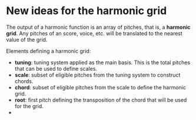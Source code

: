 # New ideas for the harmonic grid

The output of a harmonic function is an array of pitches, that is, a **harmonic grid**. Any pitches of an score, voice, etc. will be translated to the nearest value of the grid.

Elements defining a harmonic grid:

- **tuning**: tuning system applied as the main basis. This is the total pitches that can be used to define scales. 
- **scale**: subset of eligible pitches from the tuning system to construct chords.
- **chord**: subset of eligible pitches from the scale to define the harmonic grid.
- **root**: first pitch defining the transposition of the chord that will be used for the grid.
- 